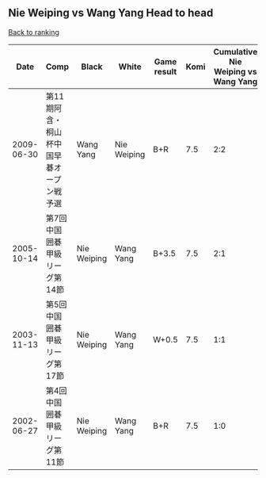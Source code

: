 ## Nie Weiping vs Wang Yang Head to head

[Back to ranking](../../index.md)




| **Date** | **Comp** | **Black** | **White** | **Game result** | **Komi** | **Cumulative Nie Weiping vs Wang Yang** | **Nie Weiping streak** | **Wang Yang streak** | 
| --- | --- | --- | --- | --- | --- | --- | --- | --- |
| 2009-06-30 | 第11期阿含・桐山杯中国早碁オープン戦予選 | Wang Yang | Nie Weiping | B+R | 7.5 | 2:2 | 0 | 1 | 
| 2005-10-14 | 第7回中国囲碁甲級リーグ第14節 | Nie Weiping | Wang Yang | B+3.5 | 7.5 | 2:1 | 1 | 0 | 
| 2003-11-13 | 第5回中国囲碁甲級リーグ第17節 | Nie Weiping | Wang Yang | W+0.5 | 7.5 | 1:1 | 0 | 1 | 
| 2002-06-27 | 第4回中国囲碁甲級リーグ第11節 | Nie Weiping | Wang Yang | B+R | 7.5 | 1:0 | 1 | 0 |





